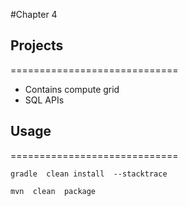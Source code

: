 #Chapter 4
## Projects
 =============================
 * Contains compute grid  
 * SQL APIs
 
## Usage
 =============================
 
 ```shell
 gradle  clean install  --stacktrace
 ```
 
  ```shell
 mvn  clean  package
 ```
